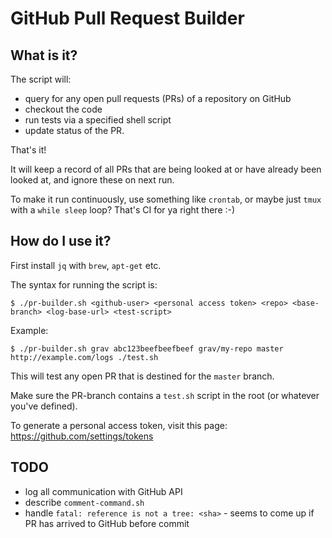# GitHub Pull Request Builder

## What is it?

The script will:
- query for any open pull requests (PRs) of a repository on GitHub
- checkout the code 
- run tests via a specified shell script
- update status of the PR.

That's it!

It will keep a record of all PRs that are being looked at or have already been looked at,
and ignore these on next run.

To make it run continuously, use something like `crontab`, or maybe just `tmux` with a `while sleep` loop? 
That's CI for ya right there :-)

## How do I use it?

First install `jq` with `brew`, `apt-get` etc.

The syntax for running the script is:

```
$ ./pr-builder.sh <github-user> <personal access token> <repo> <base-branch> <log-base-url> <test-script>

```

Example:

```
$ ./pr-builder.sh grav abc123beefbeefbeef grav/my-repo master http://example.com/logs ./test.sh
```

This will test any open PR that is destined for the `master` branch.

Make sure the PR-branch contains a `test.sh` script in the root (or whatever you've defined).

To generate a personal access token, visit this page:
https://github.com/settings/tokens

## TODO
- log all communication with GitHub API
- describe `comment-command.sh`
- handle `fatal: reference is not a tree: <sha>` - seems to come up if PR has arrived to GitHub before commit
